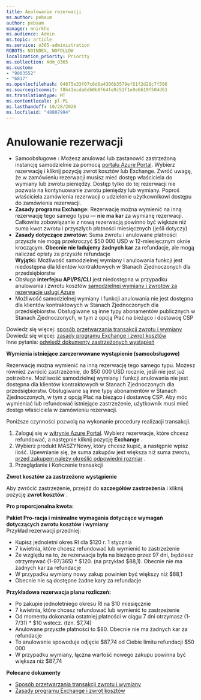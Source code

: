 ```yaml
---
title: Anulowanie rezerwacji
ms.author: pebaum
author: pebaum
manager: mnirkhe
ms.audience: Admin
ms.topic: article
ms.service: o365-administration
ROBOTS: NOINDEX, NOFOLLOW
localization_priority: Priority
ms.collection: Adm_O365
ms.custom:
- "9003552"
- "6817"
ms.openlocfilehash: 04875e33f07c6d0a4306b3579ef81f2d28c7f506
ms.sourcegitcommit: f8b41ecda6db0b8f64fe0c51f1e8e6619f504d61
ms.translationtype: MT
ms.contentlocale: pl-PL
ms.lasthandoff: 10/28/2020
ms.locfileid: "48807994"
---
```

# <a name="cancelling-reservation"></a>Anulowanie rezerwacji

- Samoobsługowe **:** Możesz anulować lub zastanowić zastrzeżoną instancję samodzielnie za pomocą [portalu Azure Portal](https://portal.azure.com/#blade/Microsoft_Azure_Reservations/ReservationsBrowseBlade). Wybierz rezerwację i kliknij pozycję zwrot kosztów lub Exchange. Zwróć uwagę, że w zamówieniu rezerwacji musisz mieć dostęp właściciela do wymiany lub zwrotu pieniędzy. Dostęp tylko do tej rezerwacji nie pozwala na kontynuowanie zwrotu pieniędzy lub wymiany. Poproś właściciela zamówienia rezerwacji o udzielenie użytkownikowi dostępu do zamówienia rezerwacji.
- **Zasady programu Exchange:** Rezerwację można wymienić na inną rezerwację tego samego typu — **nie ma kar** za wymianę rezerwacji. Całkowite zobowiązanie z nową rezerwacją powinno być większe niż suma kwot zwrotu i przyszłych płatności miesięcznych (jeśli dotyczy)
- **Zasady dotyczące zwrotów:** Suma zwrotu i anulowane płatności przyszłe nie mogą przekroczyć $50 000 USD w 12-miesięcznym oknie kroczącym. **Obecnie nie ładujemy żadnych kar** za refundacje, ale mogą naliczać opłaty za przyszłe refundacje  
    **Wyjątki:** Możliwość samodzielnej wymiany i anulowania funkcji jest niedostępna dla klientów kontraktowych w Stanach Zjednoczonych dla przedsiębiorstw
- Obsługa **interfejsu API/PS/CLI** jest niedostępna w przypadku anulowania i zwrotu kosztów [samodzielnej wymiany i zwrotów za rezerwacje usługi Azure](https://docs.microsoft.com/azure/cost-management-billing/reservations/exchange-and-refund-azure-reservations?WT.mc_id=Portal-Microsoft_Azure_Support)
- Możliwość samodzielnej wymiany i funkcji anulowania nie jest dostępna dla klientów kontraktowych w Stanach Zjednoczonych dla przedsiębiorstw. Obsługiwane są inne typy abonamentów publicznych w Stanach Zjednoczonych, w tym z opcją Płać na bieżąco i dostawcę CSP

Dowiedz się więcej: [sposób przetwarzania transakcji zwrotu i wymiany](https://docs.microsoft.com/azure/billing/billing-azure-reservations-self-service-exchange-and-refund?WT.mc_id=Portal-Microsoft_Azure_Support#how-return-and-exchange-transactions-are-processed)  
Dowiedz się więcej: [zasady programu Exchange i zwrot kosztów](https://docs.microsoft.com/azure/billing/billing-azure-reservations-self-service-exchange-and-refund?WT.mc_id=Portal-Microsoft_Azure_Support#exchange-policies)  
Inne pytania: [odwiedź dokumenty zastrzeżonych wystąpień](https://docs.microsoft.com/azure/billing/billing-save-compute-costs-reservations?WT.mc_id=Portal-Microsoft_Azure_Support)

**Wymienia istniejące zarezerwowane wystąpienie (samoobsługowe)**

Rezerwację można wymienić na inną rezerwację tego samego typu. Możesz również zwrócić zastrzeżenie, do $50 000 USD rocznie, jeśli nie jest już potrzebne. Możliwość samodzielnej wymiany i funkcji anulowania nie jest dostępna dla klientów kontraktowych w Stanach Zjednoczonych dla przedsiębiorstw. Obsługiwane są inne typy abonamentów w Stanach Zjednoczonych, w tym z opcją Płać na bieżąco i dostawcę CSP. Aby móc wymieniać lub refundować istniejące zastrzeżenie, użytkownik musi mieć dostęp właściciela w zamówieniu rezerwacji.

Poniższe czynności pozwolą na wykonanie procedury realizacji transakcji.

1. Zaloguj się w [witrynie Azure Portal](https://portal.azure.com/#blade/Microsoft_Azure_Reservations/ReservationsBrowseBlade). Wybierz rezerwacje, które chcesz refundować, a następnie kliknij pozycję **Exchange** .
2. Wybierz produkt MASZYNowy, który chcesz kupić, a następnie wpisz ilość. Upewnianie się, że suma zakupów jest większa niż suma zwrotu, [przed zakupem należy określić odpowiedni rozmiar](https://docs.microsoft.com/azure/virtual-machines/windows/prepay-reserved-vm-instances?WT.mc_id=Portal-Microsoft_Azure_Support#determine-the-right-vm-size-before-you-buy) .
3. Przeglądanie i Kończenie transakcji

**Zwrot kosztów za zastrzeżone wystąpienie**

Aby zwrócić zastrzeżenie, przejdź do **szczegółów zastrzeżenia** i kliknij pozycję **zwrot kosztów** .

**Pro proporcjonalna kwota:**

**Pakiet Pro-racja i minimalne wymagania dotyczące wymagań dotyczących zwrotu kosztów i wymiany**  
Przykład rezerwacji przedniej:

- Kupisz jednoletni okres RI dla $120 r. 1 stycznia
- 7 kwietnia, które chcesz refundować lub wymienić to zastrzeżenie
- Ze względu na to, że rezerwacja była na bieżąco przez 97 dni, będziesz otrzymywać (1-97/365) * $120. (na przykład $88,1). Obecnie nie ma żadnych kar za refundacje
- W przypadku wymiany nowy zakup powinien być większy niż $88,1
- Obecnie nie są dostępne żadne kary za refundacje

**Przykładowa rezerwacja planu rozliczeń:**

- Po zakupie jednoletniego okresu RI na $10 miesięcznie
- 7 kwietnia, które chcesz refundować lub wymienić to zastrzeżenie
- Od momentu dokonania ostatniej płatności w ciągu 7 dni otrzymasz (1-7/31) * $10 wstecz. (tzn. $7,74)
- Anulowane przyszłe płatności to $80. Obecnie nie ma żadnych kar za refundacje
- To anulowanie spowoduje odjęcie $87,74 od Ciebie limitu refundacji $50 000
- W przypadku wymiany, łączna wartość nowego zakupu powinna być większa niż $87,74

**Polecane dokumenty**

- [Sposób przetwarzania transakcji zwrotu i wymiany](https://docs.microsoft.com/azure/billing/billing-azure-reservations-self-service-exchange-and-refund?WT.mc_id=Portal-Microsoft_Azure_Support#how-return-and-exchange-transactions-are-processed)
- [Zasady programu Exchange i zwrot kosztów](https://docs.microsoft.com/azure/billing/billing-azure-reservations-self-service-exchange-and-refund?WT.mc_id=Portal-Microsoft_Azure_Support#exchange-policies)